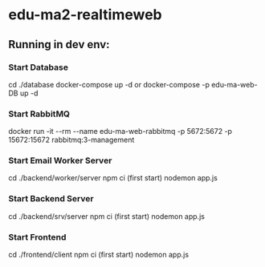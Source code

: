 # edu-ma2-realtimeweb

## Running in dev env:

### Start Database

cd ./database
docker-compose up -d
or
docker-compose -p edu-ma-web-DB up -d

### Start RabbitMQ

docker run -it --rm --name edu-ma-web-rabbitmq -p 5672:5672 -p 15672:15672 rabbitmq:3-management

### Start Email Worker Server

cd ./backend/worker/server
npm ci (first start)
nodemon app.js

### Start Backend Server

cd ./backend/srv/server
npm ci (first start)
nodemon app.js

### Start Frontend

cd ./frontend/client
npm ci (first start)
nodemon app.js
